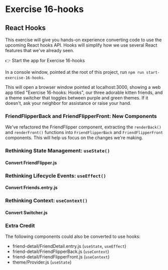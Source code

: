 # Exercise 16-hooks

## React Hooks

This exercise will give you hands-on experience converting code to use the upcoming React hooks API. Hooks will simplify how we use several React features that we've already seen.

👉 Start the app for Exercise 16-hooks

In a console window, pointed at the root of this project, run `npm run start-exercise-16-hooks`.

This will open a browser window pointed at localhost:3000, showing a web app titled "Exercise 16-hooks: Hooks", our three adorable kitten friends, and a theme switcher that toggles between purple and green themes. If it doesn't, ask your neighbor for assistance or raise your hand.

### FriendFlipperBack and FriendFlipperFront: New Components

We've refactored the FriendFlipper component, extracting the `renderBack()` and `renderFront()` functions into `FriendFlipperBack` and `FriendFlipperFront` components. This will help us focus on the changes we're making.

### Rethinking State Management: `useState()`

#### Convert FriendFlipper.js

### Rethinking Lifecycle Events: `useEffect()`

#### Convert Friends.entry.js

### Rethinking Context: `useContext()`

#### Convert Switcher.js

### Extra Credit

The following components could also be converted to use hooks:

- friend-detail/FriendDetail.entry.js (`useState`, `useEffect`)
- friend-detail/FriendFlipperBack.js (`useContext`)
- friend-detail/FriendFlipperFront.js (`useContext`)
- theme/Provider.js (`useState`)
